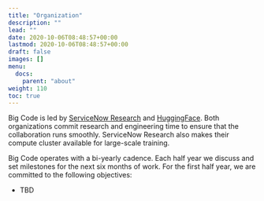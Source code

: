 ```yaml
---
title: "Organization"
description: ""
lead: ""
date: 2020-10-06T08:48:57+00:00
lastmod: 2020-10-06T08:48:57+00:00
draft: false
images: []
menu:
  docs:
    parent: "about"
weight: 110
toc: true
---
```


Big Code is led by [ServiceNow Research](https://servicenow.com/research) and [HuggingFace](https://huggingface.co). Both organizations commit research and engineering time to ensure that the collaboration runs smoothly. ServiceNow Research also makes their compute cluster available for large-scale training. 

Big Code operates with a bi-yearly cadence. Each half year we discuss and set milestones for the next six months of work. For the first half year, we are committed to the following objectives:
- TBD
